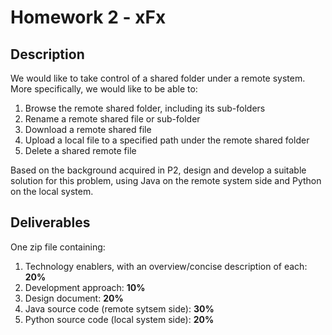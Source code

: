 # Homework 2 - xFx
## Description
We would like to take control of a shared folder under a remote system. More specifically, we would like to be able to:
1. Browse the remote shared folder, including its sub-folders
2. Rename a remote shared file or sub-folder
3. Download a remote shared file
4. Upload a local file to a specified path under the remote shared folder
5. Delete a shared remote file

Based on the background acquired in P2, design and develop a suitable solution for this problem, using Java on the remote system side and Python on the local system.

## Deliverables
One zip file containing:
1. Technology enablers, with an overview/concise description of each: **20%**
2. Development approach: **10%**
3. Design document: **20%**
4. Java source code (remote sytsem side): **30%**
5. Python source code (local system side): **20%**
 
